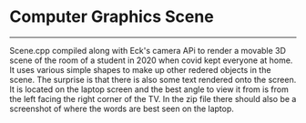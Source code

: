 # Computer Graphics Scene
--- 
Scene.cpp compiled along with Eck's camera APi to render a movable 3D scene of the room of a student in 2020 when covid kept everyone at home. It uses various simple shapes to make up other redered objects in the scene. The surprise is that there is also some text rendered onto the screen. It
is located on the laptop screen and the best angle to view it from is from the left facing the right corner of the TV. In the zip file there should also be a screenshot of where the words are best seen on the laptop. 